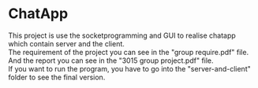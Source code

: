 # ChatApp
This project is use the socketprogramming and GUI to realise chatapp which contain server and the client.<br>
The requirement of the project you can see in the "group require.pdf" file.<br>
And the report you can see in the "3015 group project.pdf" file.<br>
If you want to run the program, you have to go into the "server-and-client" folder to see the final version.<br>
